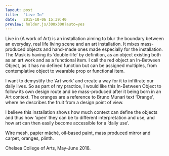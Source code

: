 ```yaml
---
layout: post
title:  "Live In"
date:   2015-10-06 15:39:40
preview: holder.js/300x300?auto=yes
---
```


Live in (A work of Art) is an installation aiming to blur the boundary between an everyday, real life living scene and an art installation. It mixes mass-produced objects and hand-made ones made especially for the installation. The Mask is having its ‘double-life’ by definition, as an object existing both as an art work and as a functional item. I call the red object an In-Between Object, as it has no defined function but can be assigned multiples, from contemplative object to wearable prop or functional item.  

I want to demystify the ‘Art work’ and create a way for it to infiltrate our daily lives. So as part of my practice, I would like this In-Between Object to follow its own design route and be mass-produced after it being born in an Art context. The oranges are a reference to Bruno Munari text ‘Orange’, where he describes the fruit from a design point of view. 

I believe this installation shows how much context can define the objects and thus how ‘open’ they can be to different interpretation and use, and how art can then easily become accessible for a ‘daily use’.

Wire mesh, papier mâché, oil-based paint, mass produced mirror and carpet, oranges, plinth.

Chelsea College of Arts, May-June 2018.
